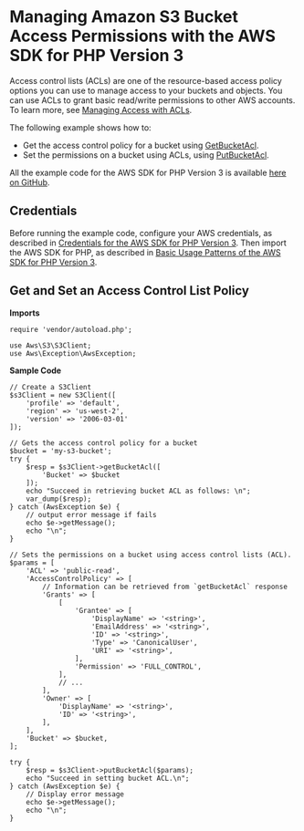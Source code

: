 # Managing Amazon S3 Bucket Access Permissions with the AWS SDK for PHP Version 3<a name="s3-examples-access-permissions"></a>

Access control lists \(ACLs\) are one of the resource\-based access policy options you can use to manage access to your buckets and objects\. You can use ACLs to grant basic read/write permissions to other AWS accounts\. To learn more, see [Managing Access with ACLs](https://docs.aws.amazon.com/AmazonS3/latest/dev/S3_ACLs_UsingACLs.html)\.

The following example shows how to:
+ Get the access control policy for a bucket using [GetBucketAcl](https://docs.aws.amazon.com/aws-sdk-php/v3/api/api-s3-2006-03-01.html#getbucketacl)\.
+ Set the permissions on a bucket using ACLs, using [PutBucketAcl](https://docs.aws.amazon.com/aws-sdk-php/v3/api/api-s3-2006-03-01.html#putbucketacl)\.

All the example code for the AWS SDK for PHP Version 3 is available [here on GitHub](https://github.com/awsdocs/aws-doc-sdk-examples/tree/master/php/example_code)\.

## Credentials<a name="credentials"></a>

Before running the example code, configure your AWS credentials, as described in [Credentials for the AWS SDK for PHP Version 3](guide_credentials.md)\. Then import the AWS SDK for PHP, as described in [Basic Usage Patterns of the AWS SDK for PHP Version 3](getting-started_basic-usage.md)\.

## Get and Set an Access Control List Policy<a name="get-and-set-an-access-control-list-policy"></a>

 **Imports** 

```
require 'vendor/autoload.php';

use Aws\S3\S3Client;  
use Aws\Exception\AwsException;
```

 **Sample Code** 

```
// Create a S3Client 
$s3Client = new S3Client([
    'profile' => 'default',
    'region' => 'us-west-2',
    'version' => '2006-03-01'
]);

// Gets the access control policy for a bucket
$bucket = 'my-s3-bucket';
try {
    $resp = $s3Client->getBucketAcl([
        'Bucket' => $bucket
    ]);
    echo "Succeed in retrieving bucket ACL as follows: \n";
    var_dump($resp);
} catch (AwsException $e) {
    // output error message if fails
    echo $e->getMessage();
    echo "\n";
}

// Sets the permissions on a bucket using access control lists (ACL).
$params = [
    'ACL' => 'public-read',
    'AccessControlPolicy' => [
        // Information can be retrieved from `getBucketAcl` response
        'Grants' => [
            [
                'Grantee' => [
                    'DisplayName' => '<string>',
                    'EmailAddress' => '<string>',
                    'ID' => '<string>',
                    'Type' => 'CanonicalUser',
                    'URI' => '<string>',
                ],
                'Permission' => 'FULL_CONTROL',
            ],
            // ...
        ],
        'Owner' => [
            'DisplayName' => '<string>',
            'ID' => '<string>',
        ],
    ],
    'Bucket' => $bucket,
];

try {
    $resp = $s3Client->putBucketAcl($params);
    echo "Succeed in setting bucket ACL.\n";
} catch (AwsException $e) {
    // Display error message
    echo $e->getMessage();
    echo "\n";
}
```